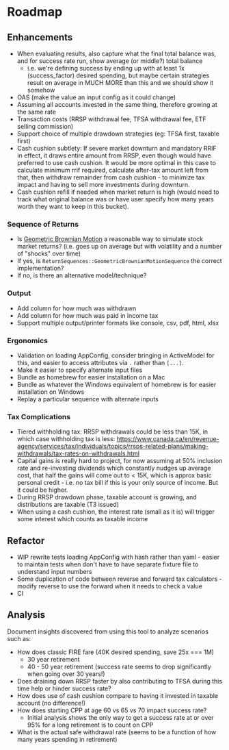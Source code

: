 # Roadmap

## Enhancements

- When evaluating results, also capture what the final total balance was, and for success rate run, show average (or middle?) total balance
  - i.e. we're defining success by ending up with at least 1x (success_factor) desired spending, but maybe certain strategies result on average in MUCH MORE than this and we should show it somehow
- OAS (make the value an input config as it could change)
- Assuming all accounts invested in the same thing, therefore growing at the same rate
- Transaction costs (RRSP withdrawal fee, TFSA withdrawal fee, ETF selling commission)
- Support choice of multiple drawdown strategies (eg: TFSA first, taxable first)
- Cash cushion subtlety: If severe market downturn and mandatory RRIF in effect, it draws entire amount from RRSP, even though would have preferred to use cash cushion. It would be more optimal in this case to calculate minimum rrif required, calculate after-tax amount left from that, then withdraw remainder from cash cushion - to minimize tax impact and having to sell more investments during downturn.
- Cash cushion refill if needed when market return is high (would need to track what original balance was or have user specify how many years worth they want to keep in this bucket).

### Sequence of Returns

- Is [Geometric Brownian Motion](https://www.columbia.edu/~ks20/FE-Notes/4700-07-Notes-GBM.pdf) a reasonable way to simulate stock market returns? (i.e. goes up on average but with volatility and a number of "shocks" over time)
- If yes, is `ReturnSequences::GeometricBrownianMotionSequence` the correct implementation?
- If no, is there an alternative model/technique?

### Output

- Add column for how much was withdrawn
- Add column for how much was paid in income tax
- Support multiple output/printer formats like console, csv, pdf, html, xlsx

### Ergonomics

- Validation on loading AppConfig, consider bringing in ActiveModel for this, and easier to access attributes via `.` rather than `[...]`.
- Make it easier to specify alternate input files
- Bundle as homebrew for easier installation on a Mac
- Bundle as whatever the Windows equivalent of homebrew is for easier installation on Windows
- Replay a particular sequence with alternate inputs

### Tax Complications

- Tiered withholding tax: RRSP withdrawals could be less than 15K, in which case withholding tax is less: https://www.canada.ca/en/revenue-agency/services/tax/individuals/topics/rrsps-related-plans/making-withdrawals/tax-rates-on-withdrawals.html
- Capital gains is really hard to project, for now assuming at 50% inclusion rate and re-investing dividends which constantly nudges up average cost, that half the gains will come out to < 15K, which is approx basic personal credit - i.e. no tax bill if this is your only source of income. But it could be higher.
- During RRSP drawdown phase, taxable account is growing, and distributions are taxable (T3 issued)
- When using a cash cushion, the interest rate (small as it is) will trigger some interest which counts as taxable income

## Refactor

- WIP rewrite tests loading AppConfig with hash rather than yaml - easier to maintain tests when don't have to have separate fixture file to understand input numbers
- Some duplication of code between reverse and forward tax calculators - modify reverse to use the forward when it needs to check a value
- CI

## Analysis

Document insights discovered from using this tool to analyze scenarios such as:

- How does classic FIRE fare (40K desired spending, save 25x === 1M)
  - 30 year retirement
  - 40 - 50 year retirement (success rate seems to drop significantly when going over 30 years!)
- Does draining down RRSP faster by also contributing to TFSA during this time help or hinder success rate?
- How does use of cash cushion compare to having it invested in taxable account (no difference!)
- How does starting CPP at age 60 vs 65 vs 70 impact success rate?
  - Initial analysis shows the only way to get a success rate at or over 95% for a long retirement is to count on CPP
- What is the actual safe withdrawal rate (seems to be a function of how many years spending in retirement)
